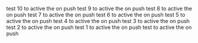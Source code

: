 test 10  to active the on push
test 9  to active the on push
test 8  to active the on push
test 7  to active the on push
test 6  to active the on push
test 5  to active the on push
test 4  to active the on push
test 3  to active the on push
test 2  to active the on push
test 1  to active the on push
test  to active the on push
